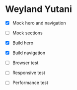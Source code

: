 # Weyland Yutani

- [X] Mock hero and navigation
- [ ] Mock sections

- [X] Build hero
- [X] Build navigation

- [ ] Browser test
- [ ] Responsive test
- [ ] Performance test
